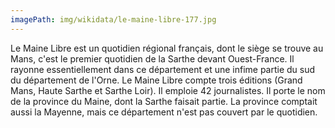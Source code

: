 ```yaml
---
imagePath: img/wikidata/le-maine-libre-177.jpg
---
```


Le Maine Libre est un quotidien régional français, dont le siège se trouve au Mans, c'est le premier quotidien de la Sarthe devant Ouest-France. Il rayonne essentiellement dans ce département et une infime partie du sud du département de l'Orne. Le Maine Libre compte trois éditions (Grand Mans, Haute Sarthe et Sarthe Loir). Il emploie 42 journalistes.
Il porte le nom de la province du Maine, dont la Sarthe faisait partie. La province comptait aussi la Mayenne, mais ce département n'est pas couvert par le quotidien.
